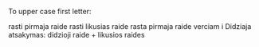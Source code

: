 To upper case first letter:

rasti pirmaja raide
rasti likusias raide
rasta pirmaja raide verciam i Didziaja
atsakymas: didzioji raide + likusios raides
